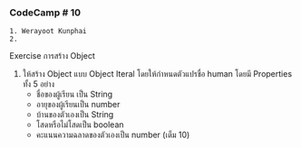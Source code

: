 ### CodeCamp # 10
    1. Werayoot Kunphai
    2. 
        
Exercise การสร้าง Object

1. ให้สร้าง Object แบบ Object Iteral โดยให้กำหนดตัวแปรชื่อ human โดยมี Properties ทั้ง 5 อย่าง
    - ชื่อของผู้เรียน เป็น String
    - อายุของผู้เรียนเป็น number
    - บ้านของตัวเองเป็น String
    - โสดหรือไม่โสดเป็น boolean
    - คะแนนความฉลาดของตัวเองเป็น number (เต็ม 10)
